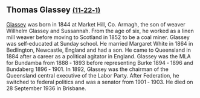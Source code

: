 
## Thomas Glassey <small>[(11‑22‑1)](https://brisbane.discovereverafter.com/profile/31767299 "Go to Memorial Information" )</small>

[Glassey](https://adb.anu.edu.au/biography/glassey-thomas-6399) was born in 1844 at Market Hill, Co. Armagh, the son of weaver Willhelm Glassey and Sussannah. From the age of six, he worked as a linen mill weaver before moving to Scotland in 1852 to be a coal miner. Glassey was self‑educated at Sunday school. He married Margaret White in 1864 in Bedlington, Newcastle, England and had a son. He came to Queensland in 1884 after a career as a political agitator in England. Glassey was the MLA for Bundamba from 1888 ‑ 1893 before representing Burke 1894 ‑ 1896 and Bundaberg 1896 ‑ 1901. In 1892, Glassey was the chairman of the Queensland central executive of the Labor Party. After Federation, he switched to federal politics and was a senator from 1901 ‑ 1903. He died on 28 September 1936 in Brisbane.
